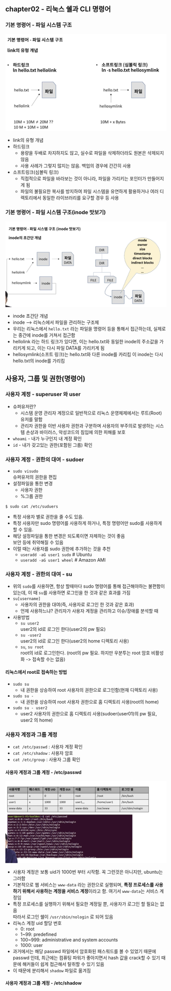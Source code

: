 ## chapter02 - 리눅스 쉘과 CLI 명령어
### 기본 명령어 - 파일 시스템 구조
![img](https://github.com/koni114/TIL/blob/master/Linux/lecture/fastcampus/img/linux_07.png)

- link의 유형 개념
- 하드링크  
  - 용량을 두배로 차지하지도 않고, 실수로 파일을 삭제하더라도 원본은 삭제되지 않음
  - 사용 사례가 그렇지 많지는 않음. 백업의 경우에 간간히 사용
- 소프트링크(심볼릭 링크)
  - 직접적으로 파일을 바라보는 것이 아니라, 파일을 가리키는 포인터가 만들어지게 됨
  - 파일의 불필요한 복사를 방지하여 파일 시스템을 유연하게 활용하거나 여러 디렉토리에서 동일한 라이브러리를 요구할 경우 등 사용

### 기본 명령어 - 파일 시스템 구조(inode 맛보기)
![img](https://github.com/koni114/TIL/blob/master/Linux/lecture/fastcampus/img/linux_08.png)

- inode 초간단 개념
- inode --> 리눅스에서 파일을 관리하는 구조체
- 우리는 리눅스에서 `hello.txt` 라는 파일을 명령어 등을 통해서 접근하는데, 실제로는 중간에 inode를 거쳐서 접근함
- hellolink 라는 하드 링크가 있다면, 이는 hello.txt와 동일한 inode의 주소값을 가리키게 되고, 이는 다시 파일 DATA를 가리키게 됨 
- hellosymlink(소프트 링크)는 hello.txt와 다른 inode를 카리킴 이 inode는 다시 hello.txt의 inode를 가리킴

## 사용자, 그룹 및 권한(명령어)
### 사용자 계정 - superuser 와 user
- 슈퍼유저란? 
  - 시스템 운영 관리자 계정으로 일반적으로 리눅스 운영체제에서는 루트(Root) 유저를 말함
  - 관리자 권한을 이반 사용자 권한과 구분하며 사용자의 부주의로 발생하는 시스템 손상과 바이러스, 악성코드의 침입에 의한 피해를 보호 
- `whoami` - 내가 누구인지 내 계정 확인
- `id` - 내가 갖고있는 권한(포함된 그룹) 확인

### 사용자 계정 - 권한의 대여 - sudoer
- `sudo visudo`  
  슈퍼유저의 권한을 편집
- 설정파일을 통한 변경
  - 사용자 권한
  - %그룹 권한
~~~shell
$ sudo cat /etc/suduers
~~~
- 특정 사용자 별로 권한을 줄 수도 있음.
- 특정 사용자만 sudo 명령어를 사용하게 하거나, 특정 명령어만 sudo를 사용하게 할 수 있음.
- 해당 설정파일을 통한 변경은 되도록이면 자제하는 것이 좋음  
  보안 등에 취약해질 수 있음
- 이럴 때는 사용자를 sudo 권한에 추가하는 것을 추천
  - `useradd -aG user1 sudo`  # Ubuntu
  - `useradd -aG user1 wheel` # Amazon AMI

### 사용자 계정 - 권한의 대여 - su
- 위의 `sudo`를 사용하면, 항상 할때마다 sudo 명령어를 통해 접근해야하는 불편함이 있는데, 이 때 `su`를 사용하면 로그인을 한 것과 같은 효과를 가짐
- `su[username]`
  - 사용자의 권한을 대여(즉, 사용자로 로그인 한 것과 같은 효과)
  - 언제 사용하느냐? 관리자가 사용자 계정을 관리하고 이슈/장애를 분석할 때 
- 사용방법
  - `su user2`  
    user2의 id로 로그인 한다(user2의 pw 필요)
  - `su -user2`  
    user2의 id로 로그인 한다(user2의 home 디렉토리 사용)
  - `su`, `su root`  
    root의 id로 로그인한다. (root의 pw 필요. 하지만 우분투는 root 암호 비활성화 -> 접속할 수는 없음) 

#### 리눅스에서 root로 접속하는 방법
- `sudo su`  
  - 내 권한을 상승하여 root 사용자의 권한으로 로그인함(현재 디렉토리 사용)
- `sudo su -`
  - 내 권한을 상승하여 root 사용자 권한으로 홈 디렉토리 사용(root의 home)
- `sudo su - user2`  
  - user2 사용자의 권한으로 홈 디렉토리 사용(sudoer(user01)의 pw 필요, user2 의 home)

### 사용자 계정과 그룹 계정
- `cat /etc/passwd` : 사용자 계정 확인
- `cat /etc/shadow` : 사용자 암호
- `cat /etc/group` : 사용자 그룹 확인

#### 사용자 계정과 그룹 계정 - /etc/passwd

![img](https://github.com/koni114/TIL/blob/master/Linux/lecture/fastcampus/img/linux_09.png)

- 사용자 계정은 보통 uid가 1000번 부터 시작함. 꼭 그런것은 아니지만, ubuntu는 그러함
- 기본적으로 웹 서비스는 `www-data` 라는 권한으로 실행되며, <b>특정 프로세스를 사용하기 위해서 사용하는 계정을 서비스 계정</b>이라고 함. 여기서 `www-data`는 서비스 계정임
- 특정 프로세스를 실행하기 위해서 필요한 계정일 뿐, 사용자가 로그인 할 필요는 없음  
  따라서 로그인 쉘이 `/usr/sbin/nologin` 로 되어 있음
- 리눅스 계정 uid 할당 번호
  - 0: root
  - 1~99: predefined
  - 100~999: administrative and system accounts
  - 1000: user
- 과거에서는 해당 passwd 파일에서 암호화된 패스워드를 볼 수 있었기 때문에 passwd 인데, 최근에는 컴퓨팅 파워가 좋아지면서 hash 값을 crack할 수 있기 때문에 해커들이 쉽게 접근해서 탈취할 수 있기 있음
- 이 때문에 분리해서 `shadow` 파일로 옮겨짐

#### 사용자 계정과 그룹 계정 - /etc/shadow

